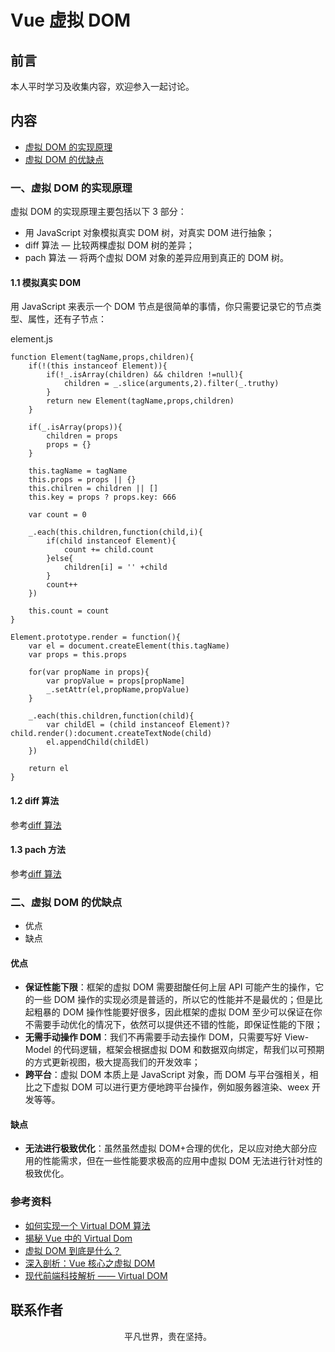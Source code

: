 # Vue 虚拟 DOM

## 前言

本人平时学习及收集内容，欢迎参入一起讨论。

## 内容

- [虚拟 DOM 的实现原理](#一、虚拟-dom-的实现原理)
- [虚拟 DOM 的优缺点](#二、虚拟-dom-的优缺点)

### 一、虚拟 DOM 的实现原理

虚拟 DOM 的实现原理主要包括以下 3 部分：

- 用 JavaScript 对象模拟真实 DOM 树，对真实 DOM 进行抽象；
- diff 算法 — 比较两棵虚拟 DOM 树的差异；
- pach 算法 — 将两个虚拟 DOM 对象的差异应用到真正的 DOM 树。

#### 1.1 模拟真实 DOM

用 JavaScript 来表示一个 DOM 节点是很简单的事情，你只需要记录它的节点类型、属性，还有子节点：

element.js

```
function Element(tagName,props,children){
    if(!(this instanceof Element)){
        if(!_.isArray(children) && children !=null){
            children = _.slice(arguments,2).filter(_.truthy)
        }
        return new Element(tagName,props,children)
    }

    if(_.isArray(props)){
        children = props
        props = {}
    }

    this.tagName = tagName
    this.props = props || {}
    this.chilren = children || []
    this.key = props ? props.key: 666

    var count = 0

    _.each(this.children,function(child,i){
        if(child instanceof Element){
            count += child.count
        }else{
            children[i] = '' +child
        }
        count++
    })

    this.count = count
}

Element.prototype.render = function(){
    var el = document.createElement(this.tagName)
    var props = this.props

    for(var propName in props){
        var propValue = props[propName]
        _.setAttr(el,propName,propValue)
    }

    _.each(this.children,function(child){
        var childEl = (child instanceof Element)?child.render():document.createTextNode(child)
        el.appendChild(childEl)
    })

    return el
}
```

#### 1.2 diff 算法

参考[diff 算法](https://km.xiaowuzi.info/js/vue-diff.html)

#### 1.3 pach 方法

参考[diff 算法](https://km.xiaowuzi.info/js/vue-diff.html)

### 二、虚拟 DOM 的优缺点

- 优点
- 缺点

#### 优点

- **保证性能下限**：框架的虚拟 DOM 需要甜酸任何上层 API 可能产生的操作，它的一些 DOM 操作的实现必须是普适的，所以它的性能并不是最优的；但是比起粗暴的 DOM 操作性能要好很多，因此框架的虚拟 DOM 至少可以保证在你不需要手动优化的情况下，依然可以提供还不错的性能，即保证性能的下限；
- **无需手动操作 DOM**：我们不再需要手动去操作 DOM，只需要写好 View-Model 的代码逻辑，框架会根据虚拟 DOM 和数据双向绑定，帮我们以可预期的方式更新视图，极大提高我们的开发效率；
- **跨平台**：虚拟 DOM 本质上是 JavaScript 对象，而 DOM 与平台强相关，相比之下虚拟 DOM 可以进行更方便地跨平台操作，例如服务器渲染、weex 开发等等。

#### 缺点

- **无法进行极致优化**：虽然虽然虚拟 DOM+合理的优化，足以应对绝大部分应用的性能需求，但在一些性能要求极高的应用中虚拟 DOM 无法进行针对性的极致优化。

### 参考资料

- [如何实现一个 Virtual DOM 算法](https://github.com/livoras/blog/issues/13)
- [揭秘 Vue 中的 Virtual Dom](https://mp.weixin.qq.com/s/EeN7E8uQS4R_JJloPX8fCQ)
- [虚拟 DOM 到底是什么？](https://mp.weixin.qq.com/s/oAlVmZ4Hbt2VhOwFEkNEhw)
- [深入剖析：Vue 核心之虚拟 DOM](https://juejin.im/post/5d36cc575188257aea108a74)
- [现代前端科技解析 —— Virtual DOM](https://www.404forest.com/2019/03/07/modern-web-development-tech-analysis-virtual-dom/)

## 联系作者

<div align="center">
    <p>
        平凡世界，贵在坚持。
    </p>
    <img :src="$withBase('/about/contact.png')" />
</div>
